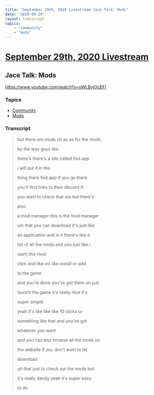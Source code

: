 ```yaml
---
title: "September 29th, 2020 Livestream Jace Talk: Mods"
date: "2020-09-29"
layout: transcript
topics:
    - "community"
    - "mods"
---
```

# [September 29th, 2020 Livestream](../2020-09-29.md)
## Jace Talk: Mods
https://www.youtube.com/watch?v=oWLByjOcEFI

### Topics
* [Community](../topics/community.md)
* [Mods](../topics/mods.md)

### Transcript

> but there are mods uh as as for the mods
> 
> by the way guys like
> 
> there's there's a site called fixit.app
> 
> i will put it in the
> 
> thing there fixit.app if you go there
> 
> you'll find links to their discord if
> 
> you want to check that out but there's
> 
> also
> 
> a mod manager this is the mod manager
> 
> um that you can download it's just like
> 
> an application and in it there's like a
> 
> list of all the mods and you just like i
> 
> want this mod
> 
> click and like ins like install or add
> 
> to the game
> 
> and you're done you've got them on just
> 
> launch the game it's really nice it's
> 
> super simple
> 
> yeah it's like like like 10 clicks or
> 
> something like that and you've got
> 
> whatever you want
> 
> and you can also browse all the mods on
> 
> the website if you don't want to let
> 
> download
> 
> uh that just to check out the mods but
> 
> it's really dandy yeah it's super easy
> 
> to do
> 
